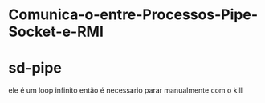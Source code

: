 # Comunica-o-entre-Processos-Pipe-Socket-e-RMI

# sd-pipe 

ele é um loop infinito então é necessario parar manualmente com o kill

